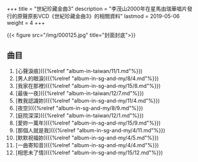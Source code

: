+++
title = "世紀珍藏金曲3"
description = "李茂山2000年在星馬由瑞華唱片發行的原聲原影VCD《世紀珍藏金曲3》的相關資料"
lastmod = 2019-05-06
weight = 4
+++

{{< figure src="/img/000125.jpg" title="封面封底">}}

## 曲目

1. [心聲淚痕]({{%relref "album-in-taiwan/11/1.md"%}}) 
2. [男人的眼淚]({{%relref "album-in-sg-and-my/8/4.md"%}}) 
3. [我家在那裡]({{%relref "album-in-sg-and-my/15/8.md"%}}) 
4. [最後一夜]({{%relref "album-in-taiwan/12/7.md"%}}) 
5. [教我認識妳]({{%relref "album-in-sg-and-my/11/4.md"%}}) 
6. [夜空]({{%relref "album-in-sg-and-my/8/9.md"%}}) 
7. [庭院深深]({{%relref "album-in-taiwan/12/1.md"%}}) 
8. [愛妳一萬年]({{%relref "album-in-sg-and-my/15/9.md"%}}) 
9. [那個人就是我]({{%relref "album-in-sg-and-my/4/11.md"%}}) 
10. [默默祝福妳]({{%relref "album-in-sg-and-my/4/5.md"%}}) 
11. [一曲寄知音]({{%relref "album-in-sg-and-my/4/4.md"%}}) 
12. [相思未了情]({{%relref "album-in-sg-and-my/15/12.md"%}}) 